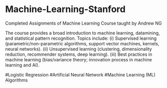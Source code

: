 # Machine-Learning-Stanford
Completed Assignments of Machine Learning Course taught by Andrew NG

The course provides a broad introduction to machine learning, datamining, and statistical pattern recognition.
Topics include:
(i) Supervised learning (parametric/non-parametric algorithms, support vector machines, kernels, neural networks).
(ii) Unsupervised learning (clustering, dimensionality reduction, recommender systems, deep learning).
(iii) Best practices in machine learning (bias/variance theory; innovation process in machine learning and AI).

#Logistic Regression #Artificial Neural Network #Machine Learning (ML) Algorithms 
